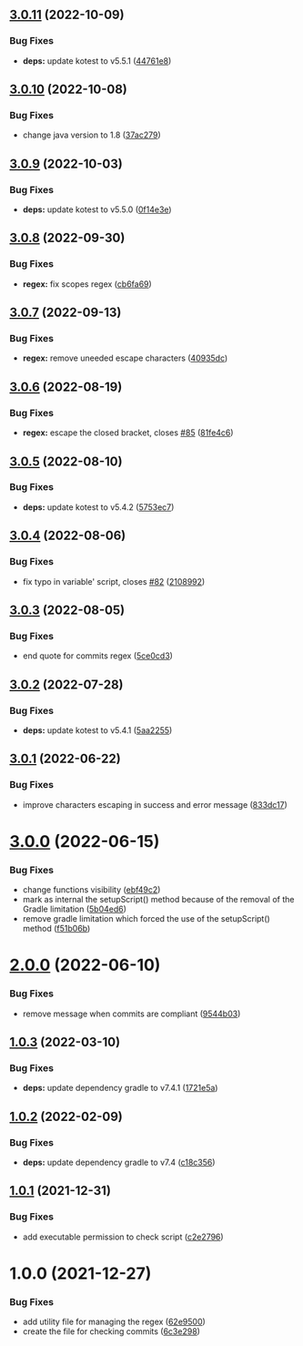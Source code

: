 ## [3.0.11](https://github.com/nicolasfara/conventional-commits/compare/3.0.10...3.0.11) (2022-10-09)


### Bug Fixes

* **deps:** update kotest to v5.5.1 ([44761e8](https://github.com/nicolasfara/conventional-commits/commit/44761e8b31f2223d0f89a43647423673dd83f879))

## [3.0.10](https://github.com/nicolasfara/conventional-commits/compare/3.0.9...3.0.10) (2022-10-08)


### Bug Fixes

* change java version to 1.8 ([37ac279](https://github.com/nicolasfara/conventional-commits/commit/37ac2799be0f87e0b114e407285e0616b09ee75d))

## [3.0.9](https://github.com/nicolasfara/conventional-commits/compare/3.0.8...3.0.9) (2022-10-03)


### Bug Fixes

* **deps:** update kotest to v5.5.0 ([0f14e3e](https://github.com/nicolasfara/conventional-commits/commit/0f14e3eee922982720e017d48af522554cfee291))

## [3.0.8](https://github.com/nicolasfara/conventional-commits/compare/3.0.7...3.0.8) (2022-09-30)


### Bug Fixes

* **regex:** fix scopes regex ([cb6fa69](https://github.com/nicolasfara/conventional-commits/commit/cb6fa69fc342cefdd7ceafa5544602db71a96723))

## [3.0.7](https://github.com/nicolasfara/conventional-commits/compare/3.0.6...3.0.7) (2022-09-13)


### Bug Fixes

* **regex:** remove uneeded escape characters ([40935dc](https://github.com/nicolasfara/conventional-commits/commit/40935dc89dc979b21fed961065c39b07c83477c1))

## [3.0.6](https://github.com/nicolasfara/conventional-commits/compare/3.0.5...3.0.6) (2022-08-19)


### Bug Fixes

* **regex:** escape the closed bracket, closes [#85](https://github.com/nicolasfara/conventional-commits/issues/85) ([81fe4c6](https://github.com/nicolasfara/conventional-commits/commit/81fe4c6dd16cb8ba17a93e475ce19e5b88550660))

## [3.0.5](https://github.com/nicolasfara/conventional-commits/compare/3.0.4...3.0.5) (2022-08-10)


### Bug Fixes

* **deps:** update kotest to v5.4.2 ([5753ec7](https://github.com/nicolasfara/conventional-commits/commit/5753ec74d62c042f9287774b9f603485b37e2f0c))

## [3.0.4](https://github.com/nicolasfara/conventional-commits/compare/3.0.3...3.0.4) (2022-08-06)


### Bug Fixes

* fix typo in variable' script, closes [#82](https://github.com/nicolasfara/conventional-commits/issues/82) ([2108992](https://github.com/nicolasfara/conventional-commits/commit/21089926e5cee8dadf58c1e4fb33852a41921faa))

## [3.0.3](https://github.com/nicolasfara/conventional-commits/compare/3.0.2...3.0.3) (2022-08-05)


### Bug Fixes

* end quote for commits regex ([5ce0cd3](https://github.com/nicolasfara/conventional-commits/commit/5ce0cd3d2106e66dc15b323348883ff8b50908cf))

## [3.0.2](https://github.com/nicolasfara/conventional-commits/compare/3.0.1...3.0.2) (2022-07-28)


### Bug Fixes

* **deps:** update kotest to v5.4.1 ([5aa2255](https://github.com/nicolasfara/conventional-commits/commit/5aa225543f4d8f658d7d23d9769efae4315210c3))

## [3.0.1](https://github.com/nicolasfara/conventional-commits/compare/3.0.0...3.0.1) (2022-06-22)


### Bug Fixes

* improve characters escaping in success and error message ([833dc17](https://github.com/nicolasfara/conventional-commits/commit/833dc1783283f3b26f1167c8e814067164a6bf77))

# [3.0.0](https://github.com/nicolasfara/conventional-commits/compare/2.0.0...3.0.0) (2022-06-15)


### Bug Fixes

* change functions visibility ([ebf49c2](https://github.com/nicolasfara/conventional-commits/commit/ebf49c2dc826f9d5b079e2e16c7ee174cbcfbd09))
* mark as internal the setupScript() method because of the removal of the Gradle limitation ([5b04ed6](https://github.com/nicolasfara/conventional-commits/commit/5b04ed6b9c5c54163f51dca7aff9e906a8e4ed69))
* remove gradle limitation which forced the use of the setupScript() method ([f51b06b](https://github.com/nicolasfara/conventional-commits/commit/f51b06b4b3a8b8c0b140dd251129226600e7ab34))

# [2.0.0](https://github.com/nicolasfara/conventional-commits/compare/1.0.3...2.0.0) (2022-06-10)

### Bug Fixes

* remove message when commits are compliant ([9544b03](https://github.com/nicolasfara/conventional-commits/commit/9544b035ed0ea8f7a8f0a7effe291bb38198c289))

## [1.0.3](https://github.com/nicolasfara/conventional-commits/compare/1.0.2...1.0.3) (2022-03-10)


### Bug Fixes

* **deps:** update dependency gradle to v7.4.1 ([1721e5a](https://github.com/nicolasfara/conventional-commits/commit/1721e5a8bd54765859c0a696e46a4583050b6a67))

## [1.0.2](https://github.com/nicolasfara/conventional-commits/compare/1.0.1...1.0.2) (2022-02-09)


### Bug Fixes

* **deps:** update dependency gradle to v7.4 ([c18c356](https://github.com/nicolasfara/conventional-commits/commit/c18c35648420ad00c7650ee53486ada13fee1335))

## [1.0.1](https://github.com/nicolasfara/conventional-commits/compare/1.0.0...1.0.1) (2021-12-31)


### Bug Fixes

* add executable permission to check script ([c2e2796](https://github.com/nicolasfara/conventional-commits/commit/c2e279628e389d4c06ced6d55721c9d5ba535336))

# 1.0.0 (2021-12-27)


### Bug Fixes

* add utility file for managing the regex ([62e9500](https://github.com/nicolasfara/conventional-commits/commit/62e9500057c5114d1a6fd3ed2383011bf0aa38f4))
* create the file for checking commits ([6c3e298](https://github.com/nicolasfara/conventional-commits/commit/6c3e2984ded9e890ed7413eb9039db97b6579be9))
